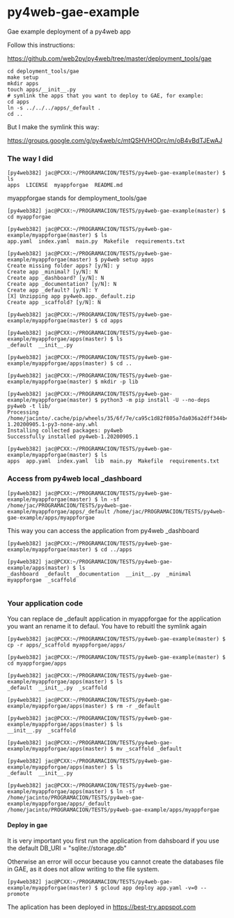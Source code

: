 # py4web-gae-example
Gae example deployment of a py4web app

Follow this instructions:

https://github.com/web2py/py4web/tree/master/deployment_tools/gae

```
cd deployment_tools/gae
make setup
mkdir apps
touch apps/__init__.py
# symlink the apps that you want to deploy to GAE, for example:
cd apps
ln -s ../../../apps/_default .
cd ..
```
But I make the symlink this way:

https://groups.google.com/g/py4web/c/mtQSHVHODrc/m/oB4vBdTJEwAJ 

### The way I did

```
[py4web382] jac@PCXX:~/PROGRAMACION/TESTS/py4web-gae-example(master) $ ls
apps  LICENSE  myappforgae  README.md
```

myappforgae stands for demployment_tools/gae

```
[py4web382] jac@PCXX:~/PROGRAMACION/TESTS/py4web-gae-example(master) $ cd myappforgae

[py4web382] jac@PCXX:~/PROGRAMACION/TESTS/py4web-gae-example/myappforgae(master) $ ls
app.yaml  index.yaml  main.py  Makefile  requirements.txt

[py4web382] jac@PCXX:~/PROGRAMACION/TESTS/py4web-gae-example/myappforgae(master) $ py4web setup apps
Create missing folder apps? [y/N]: y
Create app _minimal? [y/N]: N
Create app _dashboard? [y/N]: N
Create app _documentation? [y/N]: N
Create app _default? [y/N]: Y
[X] Unzipping app py4web.app._default.zip
Create app _scaffold? [y/N]: N

[py4web382] jac@PCXX:~/PROGRAMACION/TESTS/py4web-gae-example/myappforgae(master) $ cd apps

[py4web382] jac@PCXX:~/PROGRAMACION/TESTS/py4web-gae-example/myappforgae/apps(master) $ ls
_default  __init__.py

[py4web382] jac@PCXX:~/PROGRAMACION/TESTS/py4web-gae-example/myappforgae/apps(master) $ cd ..

[py4web382] jac@PCXX:~/PROGRAMACION/TESTS/py4web-gae-example/myappforgae(master) $ mkdir -p lib

[py4web382] jac@PCXX:~/PROGRAMACION/TESTS/py4web-gae-example/myappforgae(master) $ python3 -m pip install -U --no-deps py4web -t lib/
Processing /home/jacinto/.cache/pip/wheels/35/6f/7e/ca95c1d82f805a7da036a2dff344b42f46c456037aa82ba1bc/py4web-1.20200905.1-py3-none-any.whl
Installing collected packages: py4web
Successfully installed py4web-1.20200905.1

[py4web382] jac@PCXX:~/PROGRAMACION/TESTS/py4web-gae-example/myappforgae(master) $ ls
apps  app.yaml  index.yaml  lib  main.py  Makefile  requirements.txt

```



### Access from py4web local _dashboard

```
[py4web382] jac@PCXX:~/PROGRAMACION/TESTS/py4web-gae-example/myappforgae(master) $ ln -sf /home/jac/PROGRAMACION/TESTS/py4web-gae-example/myappforgae/apps/_default /home/jac/PROGRAMACION/TESTS/py4web-gae-example/apps/myappforgae
```

This way you can access the application from py4web _dashboard

```
[py4web382] jac@PCXX:~/PROGRAMACION/TESTS/py4web-gae-example/myappforgae(master) $ cd ../apps

[py4web382] jac@PCXX:~/PROGRAMACION/TESTS/py4web-gae-example/apps(master) $ ls
_dashboard  _default  _documentation  __init__.py  _minimal  myappforgae  _scaffold
 
```
### Your application code

You can replace de _default application in myappforgae for the application you want an rename it to defaul. You have to rebuitl the symlink again

```
[py4web382] jac@PCXX:~/PROGRAMACION/TESTS/py4web-gae-example(master) $ cp -r apps/_scaffold myappforgae/apps/

[py4web382] jac@PCXX:~/PROGRAMACION/TESTS/py4web-gae-example(master) $ cd myappforgae/apps

[py4web382] jac@PCXX:~/PROGRAMACION/TESTS/py4web-gae-example/myappforgae/apps(master) $ ls
_default  __init__.py  _scaffold

[py4web382] jac@PCXX:~/PROGRAMACION/TESTS/py4web-gae-example/myappforgae/apps(master) $ rm -r _default

[py4web382] jac@PCXX:~/PROGRAMACION/TESTS/py4web-gae-example/myappforgae/apps(master) $ ls
__init__.py  _scaffold

[py4web382] jac@PCXX:~/PROGRAMACION/TESTS/py4web-gae-example/myappforgae/apps(master) $ mv _scaffold _default

[py4web382] jac@PCXX:~/PROGRAMACION/TESTS/py4web-gae-example/myappforgae/apps(master) $ ls
_default  __init__.py

[py4web382] jac@PCXX:~/PROGRAMACION/TESTS/py4web-gae-example/myappforgae/apps(master) $ ln -sf /home/jacinto/PROGRAMACION/TESTS/py4web-gae-example/myappforgae/apps/_default /home/jacinto/PROGRAMACION/TESTS/py4web-gae-example/apps/myappforgae
```


#### Deploy in gae

It is very important you first run the application from dahsboard if you use the default DB_URI = "sqlite://storage.db"

Otherwise an error will occur because you cannot create the databases file in GAE, as it does not allow writing to the file system.

```
[py4web382] jac@PCXX:~/PROGRAMACION/TESTS/py4web-gae-example/myappforgae(master) $ gcloud app deploy app.yaml -v=0 --promote
```

The aplication has been deployed in https://best-try.appspot.com
